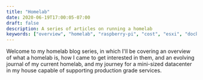 ```yaml
---
title: "Homelab"
date: 2020-06-19T17:00:05-07:00
draft: false
description: A series of articles on running a homelab
keywords: ["overview", "homelab", "raspberry-pi", "cost", "esxi", "docker", "developer", "technology"]
---
```


Welcome to my homelab blog series, in which I'll be covering  an overview of what a homelab is, how I came to get interested in them, and an evolving journal of my current homelab, and my journey for a mini-sized datacenter in my house capable of supporting production grade services.